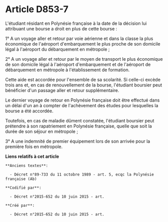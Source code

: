 # Article D853-7

L'étudiant résidant en Polynésie française à la date de la décision lui attribuant une bourse a droit en plus de cette
bourse :

1° A un voyage aller et retour par voie aérienne et dans la classe la plus économique de l'aéroport d'embarquement le plus
proche de son domicile légal à l'aéroport du débarquement en métropole ;

2° A un voyage aller et retour par le moyen de transport le plus économique de son domicile légal à l'aéroport d'embarquement
et de l'aéroport de débarquement en métropole à l'établissement de formation.

Cette aide est accordée pour l'ensemble de sa scolarité. Si celle-ci excède trois ans et, en cas de renouvellement de la
bourse, l'étudiant boursier peut bénéficier d'un passage aller et retour supplémentaire.

Le dernier voyage de retour en Polynésie française doit être effectué dans un délai d'un an à compter de l'achèvement des
études pour lesquelles la bourse a été accordée.

Toutefois, en cas de maladie dûment constatée, l'étudiant boursier peut prétendre à son rapatriement en Polynésie française,
quelle que soit la durée de son séjour en métropole ;

3° A une indemnité de premier équipement lors de son arrivée pour la première fois en métropole.

**Liens relatifs à cet article**

	**Anciens textes**:

	  - Décret n°89-733 du 11 octobre 1989 - art. 5, ecqc la Polynésie française (Ab)

	**Codifié par**:

	  - Décret n°2015-652 du 10 juin 2015 - art.

	**Créé par**:

	  - Décret n°2015-652 du 10 juin 2015 - art.
